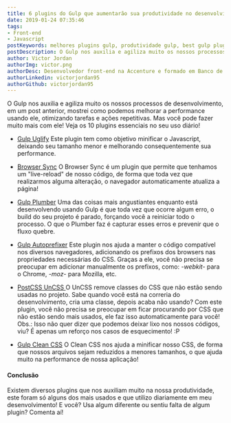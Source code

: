 ```yaml
---
title: 6 plugins do Gulp que aumentarão sua produtividade no desenvolvimento front-end
date: 2019-01-24 07:35:46
tags: 
- Front-end
- Javascript
postKeywords: melhores plugins gulp, produtividade gulp, best gulp plugins, plugins para gulp, plugins gulp, gulp, gulpjs
postDescription: O Gulp nos auxilia e agiliza muito os nossos processos de desenvolvimento, em um post anterior, mostrei como podemos melhorar a performance usando ele, otimizando tarefas e ações repetitivas. Mas você pode fazer muito mais com ele! Veja os 10 plugins essenciais no seu uso diário!
author: Victor Jordan
authorImg: victor.png
authorDesc: Desenvolvedor front-end na Accenture e formado em Banco de Dados pela Fatec, apaixonado por usabilidade, performance e UX!
authorLinkedin: victorjordan95
authorGithub: victorjordan95
---
```


O Gulp nos auxilia e agiliza muito os nossos processos de desenvolvimento, em um post anterior, mostrei como podemos melhorar a performance usando ele, otimizando tarefas e ações repetitivas. Mas você pode fazer muito mais com ele! Veja os 10 plugins essenciais no seu uso diário!

<!-- more -->

- [Gulp Uglify](https://www.npmjs.com/package/gulp-uglify)
Este plugin tem como objetivo minificar o Javascript, deixando seu tamanho menor e melhorando consequentemente sua performance.

- [Browser Sync](https://browsersync.io/docs/gulp)
O Browser Sync é um plugin que permite que tenhamos um "live-reload" de nosso código, de forma que toda vez que realizarmos alguma alteração, o navegador automaticamente atualiza a página!

- [Gulp Plumber](https://github.com/floatdrop/gulp-plumber)
Uma das coisas mais angustiantes enquanto está desenvolvendo usando Gulp é que toda vez que ocorre algum erro, o build do seu projeto é parado, forçando você a reiniciar todo o processo. O que o Plumber faz é capturar esses erros e prevenir que o fluxo quebre.

- [Gulp Autoprefixer](https://www.npmjs.com/package/gulp-autoprefixer)
Este plugin nos ajuda a manter o código compatível nos diversos navegadores, adicionando os prefixos dos browsers nas propriedades necessárias do CSS. Graças a ele, você não precisa se preocupar em adicionar manualmente os prefixos, como: _-webkit-_ para o Chrome, _-moz-_ para Mozilla, etc.

- [PostCSS UnCSS ](https://www.npmjs.com/package/postcss-uncss)
O UnCSS remove classes do CSS que não estão sendo usadas no projeto. Sabe quando você está na correria do desenvolvimento, cria uma classe, depois acaba não usando? Com este plugin, você não precisa se preocupar em ficar procurando por CSS que não estão sendo mais usados, ele faz isso automaticamente para você! 
Obs.: Isso não quer dizer que podemos deixar lixo nos nossos códigos, viu? É apenas um reforço nos casos de esquecimento! :P

- [Gulp Clean CSS](https://www.npmjs.com/package/gulp-clean-css)
O Clean CSS nos ajuda a minificar nosso CSS, de forma que nossos arquivos sejam reduzidos a menores tamanhos, o que ajuda muito na performance de nossa aplicação!

#### Conclusão

Existem diversos plugins que nos auxiliam muito na nossa produtividade, este foram só alguns dos mais usados e que utilizo diariamente em meu desenvolvimento! E você? Usa algum diferente ou sentiu falta de algum plugin? Comenta aí! 
